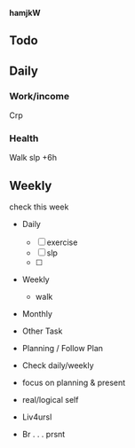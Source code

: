 
**hamjkW**

## Todo
## Daily
### Work/income
Crp
### Health
Walk
slp +6h
## Weekly
check this week


- Daily
  - [ ] exercise
  - [ ] slp
  - [ ] 
- Weekly
  - walk
- Monthly

- Other Task

* Planning / Follow Plan
* Check daily/weekly

* focus on planning & present
* real/logical self
* Liv4ursl
* Br . . . prsnt
